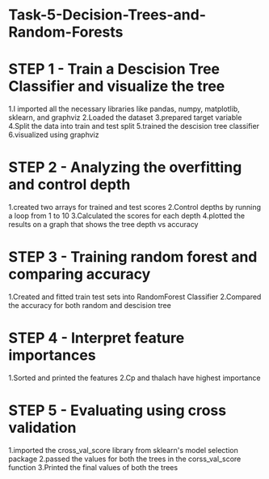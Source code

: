 # Task-5-Decision-Trees-and-Random-Forests

# STEP 1 - Train a Descision Tree Classifier and visualize the tree
 1.I imported all the necessary libraries like pandas, numpy, matplotlib, sklearn, and graphviz
 2.Loaded the dataset
 3.prepared target variable
 4.Split the data into train and test split
 5.trained the descision tree classifier
 6.visualized using graphviz

# STEP 2 - Analyzing the overfitting and control depth
 1.created two arrays for trained and test scores
 2.Control depths by running a loop from 1 to 10
 3.Calculated the scores for each depth
 4.plotted the results on a graph that shows the tree depth vs accuracy

# STEP 3 - Training random forest and comparing accuracy
 1.Created and fitted train test sets into RandomForest Classifier
 2.Compared the accuracy for both random and descision tree 

# STEP 4 - Interpret feature importances
 1.Sorted and printed the features 
 2.Cp and thalach have highest importance

# STEP 5 - Evaluating using cross validation 
 1.imported the cross_val_score library from sklearn's model selection package
 2.passed the values for both the trees in the corss_val_score function 
 3.Printed the final values of both the trees 
